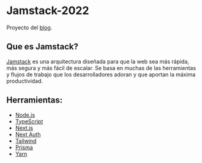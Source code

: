 # Jamstack-2022
Proyecto del [blog](https://dev.to/ushieru/jamstack-in-action-4b2l).

## Que es Jamstack?
[Jamstack](https://jamstack.org/) es una arquitectura diseñada para que la web sea más rápida, más segura y más fácil de escalar. Se basa en muchas de las herramientas y flujos de trabajo que los desarrolladores adoran y que aportan la máxima productividad.

## Herramientas:
- [Node.js](https://nodejs.org/es/)
- [TypeScript](https://www.typescriptlang.org/)
- [Next.js](https://nextjs.org/)
- [Next Auth](https://next-auth.js.org/)
- [Tailwind](https://tailwindcss.com/)
- [Prisma](https://www.prisma.io/)
- [Yarn](https://yarnpkg.com/)
